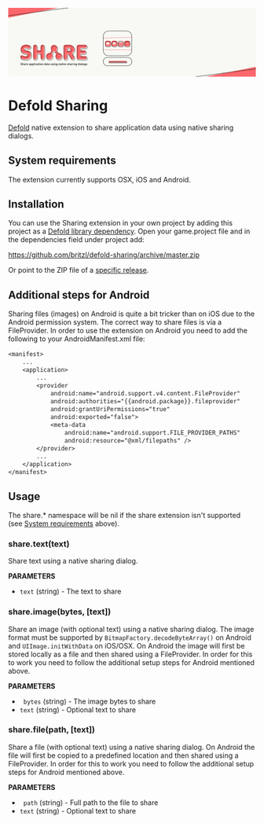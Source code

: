 ![](logo.png)

# Defold Sharing
[Defold](https://www.defold.com) native extension to share application data using native sharing dialogs.

## System requirements
The extension currently supports OSX, iOS and Android.

## Installation
You can use the Sharing extension in your own project by adding this project as a [Defold library dependency](http://www.defold.com/manuals/libraries/). Open your game.project file and in the dependencies field under project add:

https://github.com/britzl/defold-sharing/archive/master.zip

Or point to the ZIP file of a [specific release](https://github.com/britzl/defold-sharing/releases).

## Additional steps for Android
Sharing files (images) on Android is quite a bit tricker than on iOS due to the Android permission system. The correct way to share files is via a FileProvider. In order to use the extension on Android you need to add the following to your AndroidManifest.xml file:

	<manifest>
	    ...
	    <application>
	        ...
	        <provider
	            android:name="android.support.v4.content.FileProvider"
	            android:authorities="{{android.package}}.fileprovider"
	            android:grantUriPermissions="true"
	            android:exported="false">
	            <meta-data
	                android:name="android.support.FILE_PROVIDER_PATHS"
	                android:resource="@xml/filepaths" />
	        </provider>
	        ...
	    </application>
	</manifest>

## Usage
The share.* namespace will be nil if the share extension isn't supported (see [System requirements](#system-requirements) above).

### share.text(text)
Share text using a native sharing dialog.

**PARAMETERS**
* ```text``` (string) - The text to share

### share.image(bytes, [text])
Share an image (with optional text) using a native sharing dialog. The image format must be supported by ```BitmapFactory.decodeByteArray()``` on Android and ```UIImage.initWithData``` on iOS/OSX. On Android the image will first be stored locally as a file and then shared using a FileProvider. In order for this to work you need to follow the additional setup steps for Android mentioned above.

**PARAMETERS**
* ``` bytes``` (string) - The image bytes to share
* ```text``` (string) - Optional text to share

### share.file(path, [text])
Share a file (with optional text) using a native sharing dialog. On Android the file will first be copied to a predefined location and then shared using a FileProvider. In order for this to work you need to follow the additional setup steps for Android mentioned above.

**PARAMETERS**
* ``` path``` (string) - Full path to the file to share
* ```text``` (string) - Optional text to share
